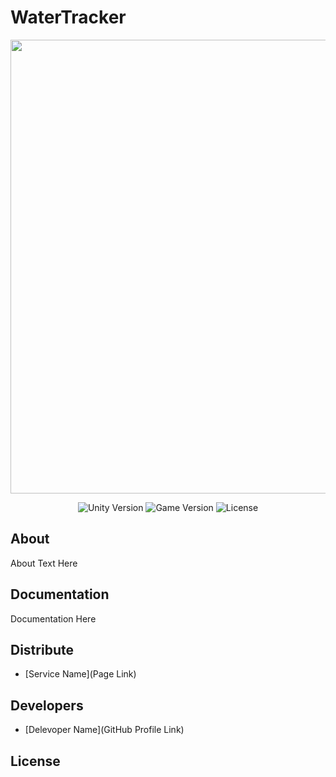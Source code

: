 # WaterTracker
<p align="center">
      <img src="https://downloader.disk.yandex.ru/preview/79d1bc919a0d8bb7c2a4868661566b700351e40973c83606446175fd49c2d8e3/64199ba5/3FEXXpjkeMOXwTdwz6lqTC40IE-mjqiDuKPwdhGrcTYdL_HubwamN76M2P2-1nM2R7RZVLJIpwMaIG2x07z5rQ%3D%3D?uid=0&filename=WaterTrackerBillBoard.png&disposition=inline&hash=&limit=0&content_type=image%2Fpng&owner_uid=0&tknv=v2&size=2048x2048" width="726">
</p>

<p align="center">
   <img src="" alt="Unity Version">
   <img src="" alt="Game Version">
   <img src="" alt="License">
</p>

## About

About Text Here

## Documentation

Documentation Here

## Distribute

- [Service Name](Page Link)


## Developers

- [Delevoper Name](GitHub Profile Link)

## License
